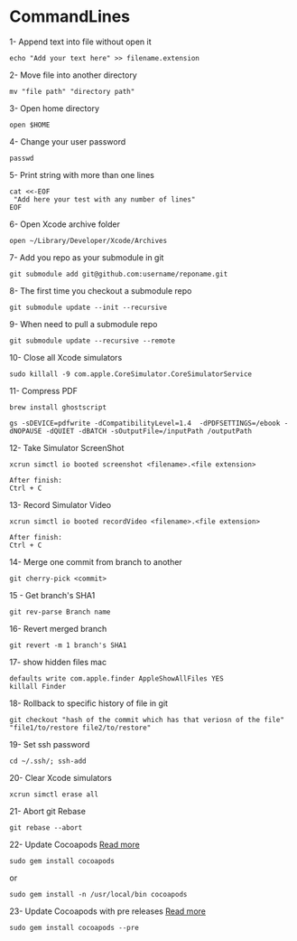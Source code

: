 # CommandLines

1- Append text into file without open it 
```Shell 
echo "Add your text here" >> filename.extension
```


2- Move file into another directory
```Shell 
mv "file path" "directory path"
```


3- Open home directory
```Shell 
open $HOME
```

4- Change your user password
```Shell 
passwd
```

5- Print string with more than one lines
```Shell 
cat <<-EOF
 "Add here your test with any number of lines"
EOF
```

6- Open Xcode archive folder
```Shell 
open ~/Library/Developer/Xcode/Archives
```

7- Add you repo as your submodule in git
```Shell 
git submodule add git@github.com:username/reponame.git
```

8- The first time you checkout a submodule repo
```Shell 
git submodule update --init --recursive
```

9- When need to pull a submodule repo
```Shell 
git submodule update --recursive --remote
```

10- Close all Xcode simulators
```Shell 
sudo killall -9 com.apple.CoreSimulator.CoreSimulatorService
```

11- Compress PDF
```Shell 
brew install ghostscript

gs -sDEVICE=pdfwrite -dCompatibilityLevel=1.4  -dPDFSETTINGS=/ebook -dNOPAUSE -dQUIET -dBATCH -sOutputFile=/inputPath /outputPath

```

12- Take Simulator ScreenShot
```Shell 
xcrun simctl io booted screenshot <filename>.<file extension>

After finish:
Ctrl + C
```

13- Record Simulator Video
```Shell 
xcrun simctl io booted recordVideo <filename>.<file extension>

After finish:
Ctrl + C
```

14- Merge one commit from branch to another
```Shell 
git cherry-pick <commit>
```

15 - Get branch's SHA1
```Shell
git rev-parse Branch name
```

16- Revert merged branch
```Shell
git revert -m 1 branch's SHA1
```

17- show hidden files mac
```Shell
defaults write com.apple.finder AppleShowAllFiles YES
killall Finder
```

18- Rollback to specific history of file in git
```Shell
git checkout "hash of the commit which has that veriosn of the file" "file1/to/restore file2/to/restore"
```

19- Set ssh password 
```Shell
cd ~/.ssh/; ssh-add
```

20- Clear Xcode simulators 
```Shell
xcrun simctl erase all
```

21- Abort git Rebase
```Shell
git rebase --abort
```

22- Update Cocoapods [Read more](https://1upnote.me/post/2018/06/updating-cocoapods-latest-version/)
```Shell
sudo gem install cocoapods
```
or 
```Shell
sudo gem install -n /usr/local/bin cocoapods
```

23- Update Cocoapods with pre releases [Read more](https://1upnote.me/post/2018/06/updating-cocoapods-latest-version/)
```Shell
sudo gem install cocoapods --pre
```
